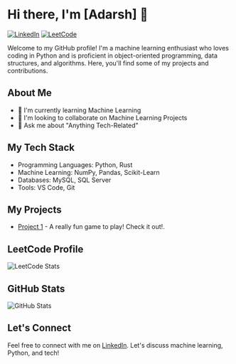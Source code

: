 # Hi there, I'm [Adarsh] 👋
[![LinkedIn](https://img.shields.io/badge/-Connect%20on%20LinkedIn-blue?style=flat-square&logo=Linkedin&logoColor=white)](https://www.linkedin.com/in/b-a-adarsh/)
[![LeetCode](https://img.shields.io/badge/-Check%20out%20my%20LeetCode%20Profile-yellow?style=flat-square&logo=LeetCode&logoColor=white)](https://leetcode.com/Adarsh_079/)

Welcome to my GitHub profile! I'm a machine learning enthusiast who loves coding in Python and is proficient in object-oriented programming, data structures, and algorithms. Here, you'll find some of my projects and contributions.

## About Me
- 🌱 I'm currently learning Machine Learning
- 👯 I'm looking to collaborate on Machine Learning Projects
- 💬 Ask me about "Anything Tech-Related"

## My Tech Stack
- Programming Languages: Python, Rust
- Machine Learning: NumPy, Pandas, Scikit-Learn
- Databases: MySQL, SQL Server
- Tools: VS Code, Git

## My Projects
- [Project 1](https://github.com/Adarsh79/Python-PowerBall-Game) - A really fun game to play! Check it out!.

## LeetCode Profile
![LeetCode Stats](https://leetcode-stats-six.vercel.app/api?username=Adarsh_079)

<!-- You can generate the LeetCode Stats badge at https://github.com/marketplace/actions/leetcode-stats -->

## GitHub Stats
![GitHub Stats](https://github-readme-stats.vercel.app/api?username=Adarsh79&show_icons=true)

<!-- You can generate the GitHub Stats badge at https://github.com/anuraghazra/github-readme-stats -->

## Let's Connect
Feel free to connect with me on [LinkedIn](https://www.linkedin.com/in/b-a-adarsh/). Let's discuss machine learning, Python, and tech!


